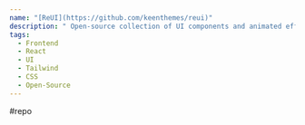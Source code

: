 ```yaml
---
name: "[ReUI](https://github.com/keenthemes/reui)"
description: " Open-source collection of UI components and animated effects built with React, Typescript, Tailwind CSS, and Motion. Pairs beautifully with shadcn/ui."
tags:
  - Frontend
  - React
  - UI
  - Tailwind
  - CSS
  - Open-Source
---
```

#repo